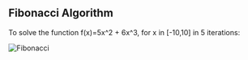 ## Fibonacci Algorithm

To solve the function f(x)=5x^2 + 6x^3, for x in [-10,10] in 5 iterations:

![Fibonacci](/desktop/fibo.png)





